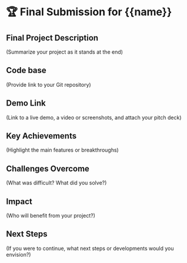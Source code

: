 # 🏆 Final Submission for {{name}}

## Final Project Description
(Summarize your project as it stands at the end)

## Code base
(Provide link to your Git repository)

## Demo Link
(Link to a live demo, a video or screenshots, and attach your pitch deck)

## Key Achievements
(Highlight the main features or breakthroughs)

## Challenges Overcome
(What was difficult? What did you solve?)

## Impact
(Who will benefit from your project?)

## Next Steps
(If you were to continue, what next steps or developments would you envision?)

